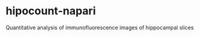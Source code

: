 hipocount-napari
================

Quantitative analysis of immunofluorescence images of hippocampal slices